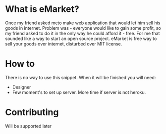 # What is eMarket?

Once my friend asked meto make web application that would let him sell his goods in internet. Problem was - everyone would like to gain some profit, so my friend asked to do it in the only way he could afford it - free. For me that sounded like a way to start an open source project.
eMarket is free way to sell your goods over internet, disturbed over MIT license.

# How to

There is no way to use this snippet. When it will be finished you will need:
* Designer
* Few moment's to set up server. More time if server is not heroku.

# Contributing
Will be supported later